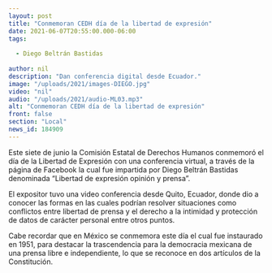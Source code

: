 ```yaml
---
layout: post
title: "Conmemoran CEDH día de la libertad de expresión"
date: 2021-06-07T20:55:00.000-06:00
tags:
  
  - Diego Beltrán Bastidas
  
author: nil
description: "Dan conferencia digital desde Ecuador."
image: "/uploads/2021/images-DIEGO.jpg"
video: "nil"
audio: "/uploads/2021/audio-ML03.mp3"
alt: "Conmemoran CEDH día de la libertad de expresión"
front: false
section: "Local"
news_id: 184909
---
```


Este siete de junio la Comisión Estatal de Derechos Humanos conmemoró el día de la Libertad de Expresión con una conferencia virtual, a través de la página de Facebook la cual fue impartida por Diego Beltrán Bastidas denominada “Libertad de expresión opinión y prensa”.

El expositor tuvo una video conferencia desde Quito, Ecuador, donde dio a conocer las formas en las cuales podrían resolver situaciones como conflictos entre libertad de prensa y el derecho a la intimidad y protección de datos de carácter personal entre otros puntos.

Cabe recordar que en México se conmemora este día el cual fue instaurado en 1951, para destacar la trascendencia para la democracia mexicana de una prensa libre e independiente, lo que se reconoce en dos artículos de la Constitución.
